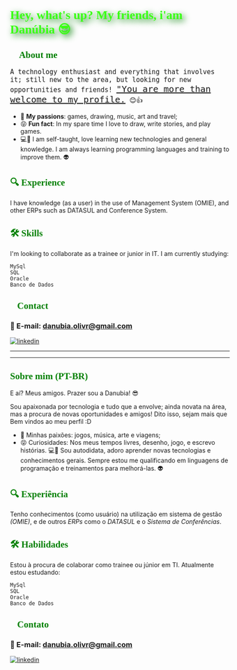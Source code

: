 
# <h1 style="color:#39ff14; font-family:papyrus; text-shadow: 5px 5px 15px green;"> Hey, what's up? My friends, i'am Danúbia 😎 </h1>

<h2 style="color:green; font-family:times new romam; "> 👀 About me </h2>

<p1 style="font-family:monospace; font-size:15px"> A technology enthusiast and everything that involves it; still new to the area, but looking for new opportunities and friends! <p1 style= "text-decoration:underline; font-family:monospace; font-size:20px"> "You are more than welcome to my profile.</p1> 
 😊👍

- 🤩 **My passions**: games, drawing, music, art and travel;
- 😝 **Fun fact**: In my spare time I love to draw, write stories, and play games.
- 💻📖  I am self-taught, love learning new technologies and general knowledge. I am always learning programming languages and training to improve them. 👽

<h2 style="color:green; font-family:times new romam; "> 🔍 Experience </h2>
I have knowledge (as a user) in the use of Management System (OMIE), and other ERPs such as DATASUL and Conference System.

<h2 style="color:green; font-family:times new romam"> 🛠️ Skills </h2> 
<p> I'm looking to collaborate as a trainee or junior in IT. I am currently studying: </p>

````
MySql
SQL
Oracle
Banco de Dados
````
<h2 style="color:green; font-family:times new romam"> 📌Contact </h2>

### 📩 E-mail: danubia.olivr@gmail.com
[![linkedin](https://img.shields.io/badge/linkedin-0A66C2?style=for-the-badge&logo=linkedin&logoColor=white)](https://www.linkedin.com/in/danolivr/)

**************************
**************************

### <h2 style="color:green; font-family:times new romam"> Sobre mim (PT-BR)
E aí? Meus amigos. Prazer sou a Danubia! 😎

Sou apaixonada por tecnologia e tudo que a envolve; ainda novata na área, mas a procura de novas oportunidades e amigos! Dito isso, sejam mais que Bem vindos ao meu perfil :D

- 🤩 Minhas paixões: jogos, música, arte e viagens;
- 😝 Curiosidades: Nos meus tempos livres, desenho, jogo, e escrevo histórias.
💻📖 Sou autodidata, adoro aprender novas tecnologias e conhecimentos gerais. Sempre estou me qualificando em linguagens de programação e treinamentos para melhorá-las. 👽

## <h2 style="color:green; font-family:times new romam"> 🔍 Experiência
Tenho conhecimentos (como usuário) na utilização em sistema de gestão _(OMIE)_, e de outros _ERPs_ como o _DATASUL_ e o _Sistema de Conferências_.

## <h2 style="color:green; font-family:times new romam"> 🛠️ Habilidades
Estou à procura de colaborar como trainee ou júnior em TI. Atualmente estou estudando: 
````
MySql
SQL
Oracle
Banco de Dados
````

<h2 style="color:green; font-family:times new romam"> 📌Contato </h2>

### 📩 E-mail: danubia.olivr@gmail.com
[![linkedin](https://img.shields.io/badge/linkedin-0A66C2?style=for-the-badge&logo=linkedin&logoColor=white)](https://www.linkedin.com/in/danolivr/)

